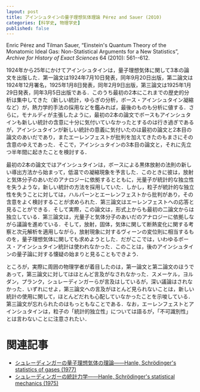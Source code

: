 ```yaml
---
layout: post
title: アインシュタインの量子理想気体理論 Pérez and Sauer (2010)
categories: [科学史, 物理学史]
published: false
---
```


Enric Pérez and Tilman Sauer, “Einstein's Quantum Theory of the Monatomic Ideal Gas: Non-Statistical Arguments for a New Statistics”, _Archive for History of Exact Sciences_ 64 (2010): 561--612.

1924年から25年にかけてアインシュタインは，量子理想気体に関して3本の論文を出版した．第一論文は1924年7月10日発表，同年9月20日出版，第二論文は1924年12月署名，1925年1月8日発表，同年2月9日出版，第三論文は1925年1月29日発表，同年3月5日出版である．このうち最初の2本にこれまでの歴史的分析は集中してきた（新しい統計，ゆらぎの分析，ボース・アインシュタイン凝縮など）が，熱力学的手法の採用などを鑑みれば，最後のものも分析に値する．さらに，モナルディが主張したように，最初の2本の論文でボースもアインシュタインも新しい統計の含意に十分に気付いていなかったとするのは行き過ぎであるが，アインシュタインが新しい統計の意義に気付いたのは最初の論文と2本目の論文のあいだであり，またエーレンフェストが批判を加えてきたのもまさにその含意のゆえであった．そこで，アインシュタインの3本目の論文と，それに先立つ半年間に起きたことを検討する．

最初の2本の論文ではアインシュタインは，ボースによる黒体放射の法則の新しい導出方法から始まって，低温での凝縮現象を予言した．このときに彼は，放射と気体分子のあいだのアナロジーに依拠するとともに，光量子が統計的な独立性を失うような，新しい統計の方法を採用していた．しかし，粒子が統計的な独立性を失うことに対しては，ハルパーンとエーレンフェストから批判があり，その含意をよく検討することが求められた．第三論文はエーレンフェストへの応答と見ることができる．そして実際，この論文は，形式上からも最初の二論文からは独立している．第三論文は，光量子と気体分子のあいだのアナロジーに依拠しながら議論を進めている．そして，放射，固体，気体に関して断熱変化に関する考察と次元解析を適用しながら，放射現象に対するヴィーンの変位則に相当するものを，量子理想気体に関しても求めようとした．だがここでは，いわゆるボース・アインシュタイン統計は使われなかった．このことは，後のアインシュタインの量子論に対する懐疑の始まりと見ることもできよう．

ところが，実際に周囲の物理学者が着目したのは，第一論文と第二論文のほうであって，第三論文に対してはほとんど言及がなされなかった．スメーケル，ヨルダン，プランク，シュレーディンガーらが言及はしているが，深い議論はされなかった．いずれにせよ，第三論文への言及がほとんど見られないことは，新しい統計の使用に関して，ほとんどだれも心配していなかったことを示唆している．第三論文が忘れられたのはもっともなことである．なお，エーレンフェストとアインシュタインは，粒子の「統計的独立性」については語るが，「不可識別性」とは言わないことに注意されたい．

# 関連記事

* [シュレーディンガーの量子理想気体の理論——Hanle, Schrödinger's statistics of gases (1977)](http://hinaba.org/mikro-und-makro/2017/08/27/01.html)
* [シュレーディンガーの統計力学——Hanle, Schrödinger's statistical mechanics (1975)](http://hinaba.org/mikro-und-makro/2017/08/27/02.html)
